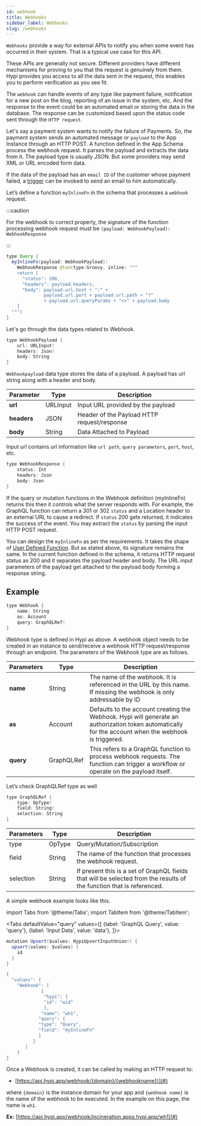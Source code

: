 ```yaml
---
id: webhook
title: Webhooks
sidebar_label: Webhooks
slug: /webhooks
---
```


`Webhooks` provide a way for external APIs to notify you when some event has occurred in their system. That is a typical use case for this API.

These APIs are generally not secure. Different providers have different mechanisms for proving to you that the request is genuinely from them. Hypi provides you access to all the data sent in the request, this enables you to perform verification as you see fit.

The `webhook` can handle events of any type like payment failure, notification for a new post on the blog, reporting of an issue in the system, etc. And the response to the event could be an automated email or storing the data in the database. The response can be customized based upon the status code sent through the `HTTP request`.

Let's say a payment system wants to notify the failure of Payments. So, the payment system sends an automated message or `payload` to the App Instance through an HTTP POST. A function defined in the App Schema process the webhook request. It parses the payload and extracts the data from it. The payload type is usually JSON. But some providers may send XML or URL encoded form data.

If the data of the payload has an `email ID` of the customer whose payment failed, a [trigger](triggers.md) can be invoked to send an email to him automatically.

Let’s define a function `myInlineFn` in the schema that processes a `webhook` request. 

:::caution

For the webhook to correct properly, the signature of the function processing webhook request must be `(payload: WebhookPayload): WebhookResponse`

:::

```java
type Query {
  myInlineFn(payload: WebhookPayload): 
    WebhookResponse @tan(type:Groovy, inline: """
    return [
      "status": 200,
      "headers": payload.headers,
      "body": payload.url.host + ":" + 
              payload.url.port + payload.url.path + "?" 
              + payload.url.queryParams + "<>" + payload.body
    ]
  """)
}
```
Let's go through the data types related to Webhook.
```java
type WebhookPayload {
    url: URLInput!
    headers: Json!
    body: String
}
```
`Webhookpayload` data type stores the data of a payload. A payload has url string along with a header and body.

| Parameter   | Type     | Description                                 |
|-------------|----------|---------------------------------------------|
| **url**     | URLInput | Input URL provided by the payload           |
| **headers** | JSON     | Header of the Payload HTTP request/response |
| **body**    | String   | Data Attached to Payload                    |
Input url contains url information like `url path`, `query parameters`, `port`, `host`, etc.
```java
type WebhookResponse {
    status: Int
    headers: Json
    body: Json
}
```
If the query or mutation functions in the Webhook definition (myInlineFn) returns this then it controls what the server responds with. For example, the GraphQL function can return a 301 or 302 `status` and a Location header to an external URL to cause a redirect. If `status` 200 gets returned, it indicates the success of the event. You may extract the `status` by parsing the input HTTP POST request.

You can design the `myInlineFn` as per the requirements. It takes the shape of  [User Defined Function](userdefinedfunctions.md). But as stated above, its signature remains the same. In the current function defined in the schema, it returns HTTP request status as 200 and it separates the payload header and body. The URL input parameters of the payload get attached to the payload body forming a response string.

## Example

```java
type Webhook {
    name: String
    as: Account
    query: GraphQLRef!
}
```
Webhook type is defined in Hypi as above. A webhook object needs to be created in an instance to send/receive a webhook HTTP request/response through an endpoint. The parameters of the Webhook type are as follows.

| Parameters | Type       | Description                                                                                                                                          |
|------------|------------|------------------------------------------------------------------------------------------------------------------------------------------------------|
| **name**   | String     | The name of the webhook. It is referenced in the URL by this name. If missing the webhook is only addressable by ID                                  |
| **as**     | Account    | Defaults to the account creating the Webhook. Hypi will generate an authorization token automatically for the account when the webhook is triggered. |
| **query**  | GraphQLRef | This refers to a GraphQL function to process webhook requests. The function can trigger a workflow or operate on the payload itself.                 |
Let’s check GraphQLRef type as well
```java
type GraphQLRef {
    type: OpType!
    field: String!
    selection: String
}
```

| Parameters | Type   | Description                                                                                                           |
|------------|--------|-----------------------------------------------------------------------------------------------------------------------|
| type       | OpType | Query/Mutation/Subscription                                                                                           |
| field      | String | The name of the function that processes the webhook request.                                                          |
| selection  | String | If present this is a set of GraphQL fields that will be selected from the results of the function that is referenced. |
A simple webhook example looks like this.

import Tabs from '@theme/Tabs';
import TabItem from '@theme/TabItem';

<Tabs
  defaultValue="query"
  values={[
    {label: 'GraphQL Query', value: 'query'},
    {label: 'Input Data', value: 'data'},
  ]}>
<TabItem value="query">

```java
mutation Upsert($values: HypiUpsertInputUnion!) {
  upsert(values: $values) {
    id
  }
}
```

</TabItem>
<TabItem value="data">

```java
{
  "values": {
    "Webhook": [
             {
              "hypi": {
              "id": "wid"
              },
             "name": "wh1",
            "query": {
            "type": "Query",
            "field": "myInlineFn"
            }
          }
       ]
    }
}
```
</TabItem>
</Tabs>

Once a Webhook is created, it can be called by making an HTTP request to:

* [https://api.hypi.app/webhook/{domain}/{webhookname}\](#)

where `{domain}` is the instance domain for your app and `{webhook name}` is the name of the webhook to be executed. In the example on this page, the name is `wh1`.

**Ex:**  [https://api.hypi.app/webhook/incineration.apps.hypi.app/wh1](#)